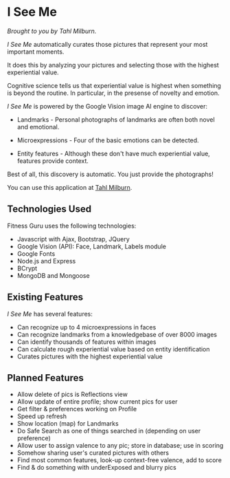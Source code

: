# I See Me

*Brought to you by Tahl Milburn.*

*I See Me* automatically curates those pictures that represent your most important moments.

It does this by analyzing your pictures and selecting those with the highest experiential value.

Cognitive science tells us that experiential value is highest when something is beyond the routine.  In particular, in the presense of novelty and emotion.
                    
*I See Me* is powered by the Google Vision image AI engine to discover:

* Landmarks - Personal photographs of landmarks are often both novel and emotional.

* Microexpressions - Four of the basic emotions can be detected.

* Entity features - Although these don't have much experiential value, features provide context.

Best of all, this discovery is automatic.  You just provide the photographs!

You can use this application at [Tahl Milburn](https://tbd.herokuapp.com/ "Tahl's Heroku").


## Technologies Used

Fitness Guru uses the following technologies:

* Javascript with Ajax, Bootstrap, JQuery
* Google Vision (API): Face, Landmark, Labels module
* Google Fonts
* Node.js and Express
* BCrypt
* MongoDB and Mongoose


## Existing Features

*I See Me* has several features:

* Can recognize up to 4 microexpressions in faces
* Can recognize landmarks from a knowledgebase of over 8000 images
* Can identify thousands of features within images
* Can calculate rough experiential value based on entity identification
* Curates pictures with the highest experiential value


## Planned Features

* Allow delete of pics is Reflections view
* Allow update of entire profile; show current pics for user
* Get filter & preferences working on Profile
* Speed up refresh
* Show location (map) for Landmarks
* Do Safe Search as one of things searched in (depending on user preference)
* Allow user to assign valence to any pic; store in database; use in scoring
* Somehow sharing user's curated pictures with others
* Find most common features, look-up context-free valence, add to score
* Find & do something with underExposed and blurry pics
